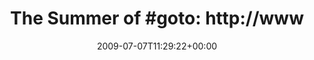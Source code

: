 ---
retweeted: false
source: <a href="http://twitter.com" rel="nofollow">Twitter Web Client</a>
entities:
  hashtags:
  - text: goto
    indices:
    - '14'
    - '19'
  symbols: []
  user_mentions: []
  urls: []
display_text_range:
- '0'
- '49'
favorite_count: '0'
id_str: '2512631870'
truncated: false
retweet_count: '0'
id: '2512631870'
created_at: Tue Jul 07 11:29:22 +0000 2009
favorited: false
full_text: 'The Summer of #goto: http://www.summerofgoto.com/'
lang: en
tags:
- goto
- pesos:twitter
date: '2009-07-07T11:29:22+00:00'
src: https://twitter.com/bascht/status/2512631870
original_url: https://twitter.com/bascht/status/2512631870
type: twitter_tweet
text: 'The Summer of #goto: http://www.summerofgoto.com/'
title: 'The Summer of #goto: http://www'

---